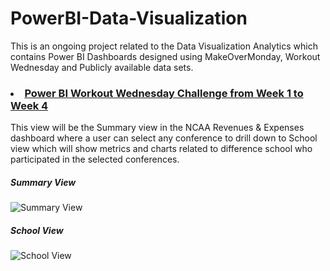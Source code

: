 # PowerBI-Data-Visualization
This is an ongoing project related to the Data Visualization Analytics which contains Power BI Dashboards designed using MakeOverMonday, Workout Wednesday and Publicly available data sets.

### <li> <u> Power BI Workout Wednesday Challenge from Week 1 to Week 4 </u>
This view will be the Summary view in the NCAA Revenues & Expenses dashboard where a user can select any conference to drill down to School view which will show metrics and charts related to difference school who participated in the selected conferences.

##### Summary View
![Summary View](https://user-images.githubusercontent.com/16829371/109410967-6f362d00-7953-11eb-8e70-5274b973bf03.JPG)

##### School View
![School View](https://user-images.githubusercontent.com/16829371/109411052-13b86f00-7954-11eb-955e-c043b595e5f1.JPG)
